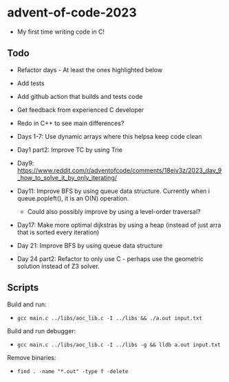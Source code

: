 # advent-of-code-2023
- My first time writing code in C!

## Todo
- Refactor days - At least the ones highlighted below
- Add tests
- Add github action that builds and tests code
- Get feedback from experienced C developer
- Redo in C++ to see main differences?

- Days 1-7: Use dynamic arrays where this helpsa keep code clean
- Day1 part2: Improve TC by using Trie
- Day9: https://www.reddit.com/r/adventofcode/comments/18eiv3z/2023_day_9_how_to_solve_it_by_only_iterating/
- Day11: Improve BFS by using queue data structure. Currently when i queue.popleft(), it is an O(N) operation.
    - Could also possibly improve by using a level-order traversal?
- Day17: Make more optimal dijkstras by using a heap (instead of just arra that is sorted every iteration)
- Day 21: Improve BFS by using queue data structure
- Day 24 part2: Refactor to only use C - perhaps use the geometric solution instead of Z3 solver.

## Scripts
Build and run:
- `gcc main.c ../libs/aoc_lib.c -I ../libs && ./a.out input.txt`

Build and run debugger:
- `gcc main.c ../libs/aoc_lib.c -I ../libs -g && lldb a.out input.txt`

Remove binaries:
- `find . -name "*.out" -type f -delete`
